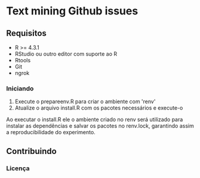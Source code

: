 # Text mining Github issues

##

## Requisitos

- R >= 4.3.1
- RStudio ou outro editor com suporte ao R
- Rtools
- Git
- ngrok

### Iniciando
1. Execute o prepareenv.R para criar o ambiente com 'renv'
2. Atualize o arquivo install.R com os pacotes necessários e execute-o


Ao executar o install.R ele o ambiente criado no renv será utilizado para instalar
as dependências e salvar os pacotes no renv.lock, garantindo assim a reproducibilidade do experimento.


## Contribuindo


### Licença
